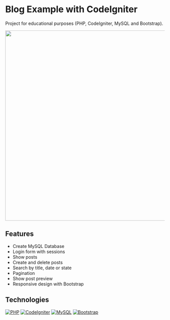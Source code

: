 # Blog Example with CodeIgniter
Project for educational purposes (PHP, CodeIgniter, MySQL and Bootstrap).

<img src="https://user-images.githubusercontent.com/15716360/212479491-c3770d1a-7461-49c9-83c4-523ad80a28f9.gif" width="600">

## Features
* Create MySQL Database
* Login form with sessions
* Show posts
* Create and delete posts
* Search by title, date or state
* Pagination
* Show post preview
* Responsive design with Bootstrap

## Technologies
[![PHP](https://img.shields.io/badge/PHP-777BB3?style=for-the-badge&logo=php&logoColor=white)](https://www.php.net)
[![CodeIgniter](https://img.shields.io/badge/CodeIgniter-DD4814?style=for-the-badge&logo=codeigniter&logoColor=white)](https://codeigniter.com)
[![MySQL](https://img.shields.io/badge/MySQL-005C84?style=for-the-badge&logo=mysql&logoColor=white)](https://www.mysql.com)
[![Bootstrap](https://img.shields.io/badge/Bootstrap-563D7C?style=for-the-badge&logo=bootstrap&logoColor=white)](https://getbootstrap.com)
